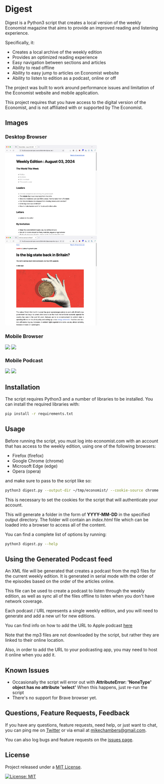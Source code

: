 # Digest

Digest is a Python3 script that creates a local version of the weekly Economist magazine that aims to provide an improved reading and listening experience.

Specifically, it:

* Creates a local archive of the weekly edition
* Provides an optimized reading experience
* Easy navigation between sections and articles
* Ability to read offline
* Ability to easy jump to articles on Economist website
* Ability to listen to edition as a podcast, online or off

The project was built to work around performance issues and limitation of the Economist website and mobile application. 

This project requires that you have access to the digital version of the Economist, and is not affiliated with or supported by The Economist.


## Images

### Desktop Browser
<img src="images/desktop_1.png" width="300"> <img src="images/desktop_2.png" width="300">

### Mobile Browser

<img src="images/mobile_1.jpg" height="300"> <img src="images/mobile_2.jpg" height="300">

### Mobile Podcast

<img src="images/podcast_1.jpg" height="300"> <img src="images/podcast_2.jpg" height="300">


## Installation

The script requires Python3 and a number of libraries to be installed. You can install the required libraries with:

```bash
pip install -r requirements.txt
```

## Usage

Before running the script, you must log into economist.com with an account that has access to the weekly edition, using one of the following browsers:

* Firefox (firefox)
* Google Chrome (chrome)
* Microsoft Edge (edge)
* Opera (opera)

and make sure to pass to the script like so:

```bash
python3 digest.py --output-dir ~/tmp/economist/ --cookie-source chrome
```

This is necessary to set the cookies for the script that will authenticate your account.

This will generate a folder in the form of **YYYY-MM-DD** in the specified output directory. The folder will contain an *index.html* file which can be loaded into a browser to access all of the content.

You can find a complete list of options by running:

```bash
python3 digest.py --help
```

## Using the Generated Podcast feed

An XML file will be generated that creates a podcast from the mp3 files for the current weekly edition. It is generated in serial mode with the order of the episodes based on the order of the articles online.

This file can be used to create a podcast to listen through the weekly edition, as well as sync all of the files offline to listen when you don't have network coverage.

Each podcast / URL represents a single weekly edition, and you will need to generate and add a new url for new editions.

You can find info on how to add the URL to Apple podcast [here](https://podcasters.apple.com/support/828-test-your-podcast)

Note that the mp3 files are not downloaded by the script, but rather they are linked to their online location.

Also, in order to add the URL to your podcasting app, you may need to host it online when you add it.

## Known Issues

* Occasionally the script will error out with **AttributeError: 'NoneType' object has no attribute 'select'** When this happens, just re-run the script
* There's no support for Brave browser yet.

## Questions, Feature Requests, Feedback

If you have any questions, feature requests, need help, or just want to chat, you can ping me on [Twitter](https://twitter.com/mesh) or via email at [mikechambers@gmail.com](mailto:mikechambers@gmail.com).

You can also log bugs and feature requests on the [issues page](https://github.com/mikechambers/digest/issues).

## License

Project released under a [MIT License](LICENSE.md).

[![License: MIT](https://img.shields.io/badge/License-MIT-orange.svg)](LICENSE.md)
